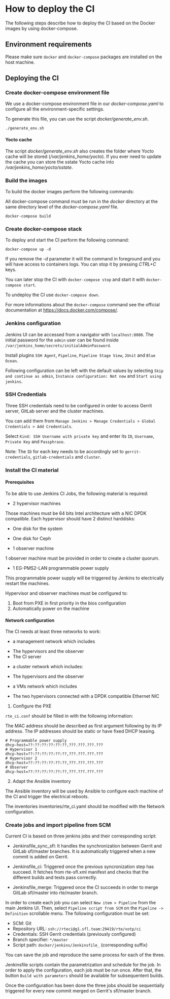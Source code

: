 <!--
Copyright (C) 2021, RTE (http://www.rte-france.com)
SPDX-License-Identifier: CC-BY-4.0
-->

# How to deploy the CI

The following steps describe how to deploy the CI based on the Docker
images by using docker-compose.

## Environment requirements

Please make sure `docker` and `docker-compose` packages are installed
on the host machine.

## Deploying the CI

### Create docker-compose environment file

We use a docker-compose environment file in our _docker-compose.yaml_ to configure
all the environment-specific settings.

To generate this file, you can use the script _docker/generate_env.sh_.

```
./generate_env.sh
```

#### Yocto cache

The script _docker/generate_env.sh_ also creates the folder where
Yocto cache will be stored (_/var/jenkins_home/yocto_). If you ever
need to update the cache you can store the sstate Yocto cache into
_/var/jenkins_home/yocto/sstate_.


### Build the images

To build the docker images perform the following commands:

All docker-compose command must be run in the _docker_ directory at the same
directory level of the _docker-compose.yaml_ file.

```
docker-compose build
```

### Create docker-compose stack

To deploy and start the CI perform the following command:

```
docker-compose up -d
```

If you remove the _-d_ parameter it will the command in foreground and you will
have access to containers logs. You can stop it by pressing _CTRL+C_ keys.

You can later stop the CI with `docker-compose stop` and start it with
`docker-compose start`.

To undeploy the CI use `docker-compose down`.

For more informations about the `docker-compose` command see the official
documentation at https://docs.docker.com/compose/.

### Jenkins configuration

Jenkins UI can be accessed from a navigator with `localhost:8080`. The
initial password for the `admin` user can be found inside
`/var/jenkins_home/secrets/initialAdminPassword`.

Install plugins `SSH Agent`, `Pipeline`, `Pipeline Stage View`,
`JUnit` and `Blue Ocean`.

Following configuration can be left with the default values by
selecting `Skip and continue as admin`, `Instance configuration: Not
now` and `Start using jenkins`.

### SSH Credentials

Three SSH credentials need to be configured in order to access Gerrit
server, GitLab server and the cluster machines.

You can add them from `Manage Jenkins > Manage Credentials > Global
Credentials > Add Credentials`.

Select `Kind: SSH Username with private key` and enter its `ID`,
`Username`, `Private Key` and `Passphrase`.

Note: The `ID` for each key needs to be accordingly set to
`gerrit-credentials`, `gitlab-credentials` and `cluster`.

### Install the CI material

#### Prerequisites

To be able to use Jenkins CI Jobs, the following material is required:

* 2 hypervisor machines

Those machines must be 64 bits Intel architecture with a NIC DPDK compatible.
Each hypervisor should have 2 distinct harddisks:

* One disk for the system
* One disk for Ceph

* 1 observer machine

1 observer machine must be provided in order to create a cluster quorum.

* 1 EG-PMS2-LAN programmable power supply

This programmable power supply will be triggered by Jenkins to electrically restart the machines.

Hypervisor and observer machines must be configured to:

1. Boot from PXE in first priority in the bios configuration
2. Automatically power on the machine

#### Network configuration

The CI needs at least three networks to work:

* a management network which includes
- The hypervisors and the observer
- The CI server

* a cluster network which includes:
- The hypervisors and the observer

* a VMs network which includes
- The two hypervisors connected with a DPDK compatible Ethernet NIC

1. Configure the PXE

```rte_ci.conf``` should be filled in with the following information:

The MAC address should be described as first argument following by its IP address.
The IP addresses should be static or have fixed DHCP leasing.

```
# Programmable power supply
dhcp-host=??:??:??:??:??:??,???.???.???.???
# Hypervisor 1
dhcp-host=??:??:??:??:??:??,???.???.???.???
# Hypervisor 2
dhcp-host=??:??:??:??:??:??,???.???.???.???
# Observer
dhcp-host=??:??:??:??:??:??,???.???.???.???
```

2. Adapt the Ansible inventory

The Ansible inventory will be used by Ansible to configure each machine of the CI
and trigger the electrical reboots.

The inventories inventories/rte_ci.yaml should be modified with the Network configuration.

### Create jobs and import pipeline from SCM

Current CI is based on three jenkins jobs and their corresponding
script:

- Jenkinsfile_sync_sfl: It handles the synchronization between Gerrit
  and GitLab sfl/master branches. It is automatically triggered when a
  new commit is added on Gerrit.

- Jenkinsfile_ci: Triggered once the previous syncronization step has
  succeed. It fetches from rte-sfl.xml manifest and checks that the
  different builds and tests pass correctly.

- Jenkinsfile_merge: Triggered once the CI succeeds in order to merge
  GitLab sfl/master into rte/master branch.

In order to create each job you can select `New item > Pipeline` from
the main Jenkins UI. Then, select `Pipeline script from SCM` on the
`Pipeline -> Definition` scrollable menu. The following configuration
must be set:

- SCM: Git
- Repository URL: `ssh://rteci@g1.sfl.team:29419/rte/votp/ci`
- Credentials: SSH Gerrit credentials (previously configured)
- Branch specifier: `*/master`
- Script path: `docker/jenkins/Jenkinsfile_` (corresponding suffix)

You can save the job and reproduce the same process for each of the
three.

Jenkinsfile scripts contain the parametrization and schedule for the
job. In order to apply the configuration, each job must be run
once. After that, the button `Build with parameters` should be
available for subsequentent builds.

Once the configuration has been done the three jobs should be
sequentially triggered for every new commit merged on Gerrit's
sfl/master branch.
